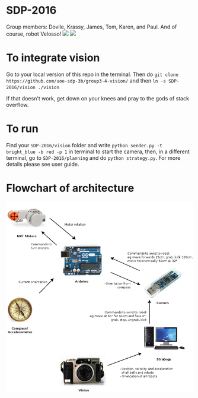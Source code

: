 # SDP-2016 

Group members: Dovile, Krassy, James, Tom, Karen, and Paul. And of course, robot Velosso!
![](https://github.com/dovito/SDP_2016/blob/master/figures/catch.gif)
![](https://github.com/dovito/SDP_2016/blob/master/figures/kick.gif)

# To integrate vision
Go to your local version of this repo in the terminal. Then
do `git clone https://github.com/uoe-sdp-3b/group3-4-vision/`
and then `ln -s SDP-2016/vision ./vision`

If that doesn't work, get down on your knees and pray to the gods of stack overflow.

# To run
Find your `SDP-2016/vision` folder and write `python sender.py -t bright_blue -b red -p 1` in terminal to start the camera, then, in a different terminal, go to `SDP-2016/planning` and do `python strategy.py`. For more details please see user guide.

# Flowchart of architecture
![alt tag](https://github.com/dovito/SDP_2016/blob/master/figures/flowchart.png)

